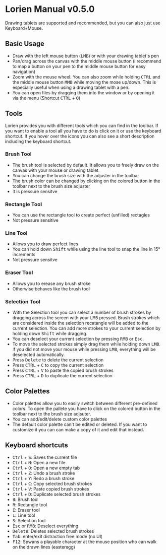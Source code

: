 # Lorien Manual v0.5.0

Drawing tablets are supported and recommended, but you can also just use Keyboard+Mouse. 

## Basic Usage
- Draw with the left mouse button (<kbd>LMB</kbd>) or with your drawing tablet's pen
- Pan/drag across the canvas with the middle mouse button (i recommend to map a button on your pen to the middle mouse button for easy navigation)
- Zoom with the mouse wheel. You can also zoom while holding <kbd>CTRL</kbd> and the middle mouse button <kbd>MMB</kbd> while moving the mose up/down. This is especially useful when using a drawing tablet with a pen.
- You can open files by dragging them into the window or by opening it via the menu (Shortcut <kbd>CTRL</kbd> + <kbd>O</kbd>)

## Tools
Lorien provides you with different tools which you can find in the toolbar. If you want to enable a tool all you have to do is click on it or use the keyboard shortcut. If you hover over the icons you can also see a short description including the keyboard shortcut.

### Brush Tool
- The brush tool is selected by default. It allows you to freely draw on the canvas with your mouse or drawing tablet. 
- You can change the brush size with the adjuster in the toolbar
- The brush color can be changed by clicking on the colored button in the toolbar next to the brush size adjuster 
- It is pressure sensitve

### Rectangle Tool
- You can use the rectangle tool to create perfect (unfilled) rectagles
- Not pressure sensitive 


### Line Tool
- Allows you to draw perfect lines
- You can hold down <kbd>Shift</kbd> while using the line tool to snap the line in 15° increments 
- Not pressure sensitve

### Eraser Tool
- Allows you to erease any brush stroke
- Otherwise behaves like the brush tool

### Selection Tool
- With the Selection tool you can select a number of brush strokes by dragging across the screen with your <kbd>LMB</kbd> pressed. Brush strokes which are considered inside the selection recatangle will be added to the current selection. You can add more strokes to your current selection by holding down <kbd>Shift</kbd> while dragging.
- You can deselect your current selection by pressing <kbd>RMB</kbd> or <kbd>Esc</kbd>.
- To move the selected strokes simply drag them while holding down <kbd>LMB</kbd>. If you did not move your mouse while pressing <kbd>LMB</kbd>, everything will be deselected automatically.
- Press <kbd>Delete</kbd> to delete the current selection
- Press <kbd>CTRL</kbd> + <kbd>C</kbd> to copy the current selection
- Press <kbd>CTRL</kbd> + <kbd>V</kbd> to paste the copied brush strokes
- Press <kbd>CTRL</kbd> + <kbd>D</kbd> to duplicate the current selection

## Color Palettes
- Color palettes allow you to easily switch between different pre-defined colors. To open the pallete you have to click on the colored button in the toolbar next to the brush size adjsuter.
- You can add/edit/delete custom color palettes
- The default color palette can't be edited or deleted. If you want to customize it you can can make a copy of it and edit that instead.

## Keyboard shortcuts
- <kbd>Ctrl</kbd> + <kbd>S</kbd>: Saves the current file
- <kbd>Ctrl</kbd> + <kbd>N</kbd>: Open a new file
- <kbd>Ctrl</kbd> + <kbd>O</kbd>: Open a new empty tab
- <kbd>Ctrl</kbd> + <kbd>Z</kbd>: Undo a brush stroke
- <kbd>Ctrl</kbd> + <kbd>Y</kbd>: Redo a brush stroke
- <kbd>Ctrl</kbd> + <kbd>C</kbd>: Copy selected brush strokes
- <kbd>Ctrl</kbd> + <kbd>V</kbd>: Paste copied brush strokes
- <kbd>Ctrl</kbd> + <kbd>D</kbd>: Duplicate selected brush strokes
- <kbd>B</kbd>: Brush tool
- <kbd>R</kbd>: Rectangle tool
- <kbd>E</kbd>: Eraser tool
- <kbd>L</kbd>: Line tool
- <kbd>S</kbd>: Selection tool
- <kbd>Esc</kbd> or <kbd>RMB</kbd>: Deselect everything
- <kbd>Delete</kbd>: Deletes selected brush strokes
- <kbd>Tab</kbd>: enter/exit distraction free mode (no UI)
- <kbd>F12</kbd>: Spwans a playable character at the mouse position who can walk on the drawn lines (easteregg)
